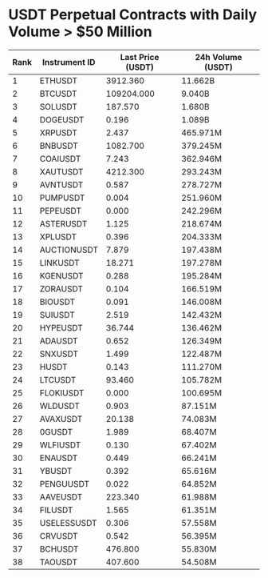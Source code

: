 # USDT Perpetual Contracts with Daily Volume > $50 Million

| Rank | Instrument ID | Last Price (USDT) | 24h Volume (USDT) |
|------|---------------|-------------------|-------------------|
| 1 | ETHUSDT | 3912.360 | 11.662B |
| 2 | BTCUSDT | 109204.000 | 9.040B |
| 3 | SOLUSDT | 187.570 | 1.680B |
| 4 | DOGEUSDT | 0.196 | 1.089B |
| 5 | XRPUSDT | 2.437 | 465.971M |
| 6 | BNBUSDT | 1082.700 | 379.245M |
| 7 | COAIUSDT | 7.243 | 362.946M |
| 8 | XAUTUSDT | 4212.300 | 293.243M |
| 9 | AVNTUSDT | 0.587 | 278.727M |
| 10 | PUMPUSDT | 0.004 | 251.960M |
| 11 | PEPEUSDT | 0.000 | 242.296M |
| 12 | ASTERUSDT | 1.125 | 218.674M |
| 13 | XPLUSDT | 0.396 | 204.333M |
| 14 | AUCTIONUSDT | 7.879 | 197.438M |
| 15 | LINKUSDT | 18.271 | 197.278M |
| 16 | KGENUSDT | 0.288 | 195.284M |
| 17 | ZORAUSDT | 0.104 | 166.519M |
| 18 | BIOUSDT | 0.091 | 146.008M |
| 19 | SUIUSDT | 2.519 | 142.432M |
| 20 | HYPEUSDT | 36.744 | 136.462M |
| 21 | ADAUSDT | 0.652 | 126.349M |
| 22 | SNXUSDT | 1.499 | 122.487M |
| 23 | HUSDT | 0.143 | 111.270M |
| 24 | LTCUSDT | 93.460 | 105.782M |
| 25 | FLOKIUSDT | 0.000 | 100.695M |
| 26 | WLDUSDT | 0.903 | 87.151M |
| 27 | AVAXUSDT | 20.138 | 74.083M |
| 28 | 0GUSDT | 1.989 | 68.407M |
| 29 | WLFIUSDT | 0.130 | 67.402M |
| 30 | ENAUSDT | 0.449 | 66.241M |
| 31 | YBUSDT | 0.392 | 65.616M |
| 32 | PENGUUSDT | 0.022 | 64.852M |
| 33 | AAVEUSDT | 223.340 | 61.988M |
| 34 | FILUSDT | 1.565 | 61.351M |
| 35 | USELESSUSDT | 0.306 | 57.558M |
| 36 | CRVUSDT | 0.542 | 56.395M |
| 37 | BCHUSDT | 476.800 | 55.830M |
| 38 | TAOUSDT | 407.600 | 54.508M |
